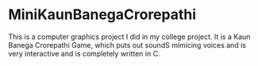 # MiniKaunBanegaCrorepathi
This is a computer graphics project I did in my college project. It is a Kaun Banega Crorepathi Game, which puts out soundS mimicing voices and is very interactive and is completely written in C.  
